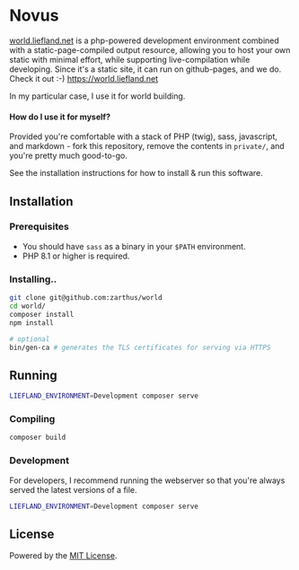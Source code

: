 # Novus

[world.liefland.net](https://world.liefland.net) is a php-powered development environment
combined with a static-page-compiled output resource, allowing you to host your own static
with minimal effort, while supporting live-compilation while developing. Since it's a static
site, it can run on github-pages, and we do. Check it out :-) https://world.liefland.net

In my particular case, I use it for world building.

#### How do I use it for myself?

Provided you're comfortable with a stack of PHP (twig), sass, javascript, and markdown - 
fork this repository, remove the contents in `private/`, and you're pretty much good-to-go.

See the installation instructions for how to install & run this software.

## Installation

### Prerequisites

- You should have `sass` as a binary in your `$PATH` environment.
- PHP 8.1 or higher is required.

### Installing..

```bash
git clone git@github.com:zarthus/world
cd world/
composer install
npm install

# optional
bin/gen-ca # generates the TLS certificates for serving via HTTPS
```

## Running

```bash
LIEFLAND_ENVIRONMENT=Development composer serve
```

### Compiling

```bash
composer build
```

### Development

For developers, I recommend running the webserver so that you're always served the latest versions of a file.

```bash
LIEFLAND_ENVIRONMENT=Development composer serve
```

## License

Powered by the [MIT License](LICENSE).
